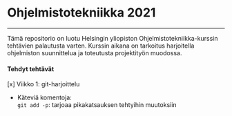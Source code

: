 # Ohjelmistotekniikka 2021
---
Tämä repositorio on luotu Helsingin yliopiston Ohjelmistotekniikka-kurssin tehtävien palautusta varten.
Kurssin aikana on tarkoitus harjoitella ohjelmiston suunnittelua ja toteutusta projektityön muodossa.

#### Tehdyt tehtävät
[x] Viikko 1: git-harjoittelu
   - Käteviä komentoja:<br>
     `git add -p`: tarjoaa pikakatsauksen tehtyihin muutoksiin
